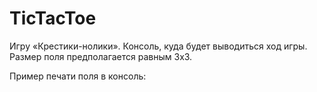 # TicTacToe
Игру «Крестики-нолики».
Консоль, куда будет выводиться ход игры.
Размер поля предполагается равным 3x3.

Пример печати поля в консоль:
